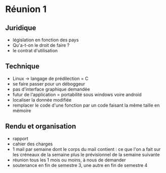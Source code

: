 Réunion 1
=========

Juridique
---------

* législation en fonction des pays
* Qu'a-t-on le droit de faire ?
* le contrat d'utilisation

Technique
----------

* Linux -> langage de prédilection = C
* se faire passer pour un déboggeur 
* pas d'interface graphique demandée
* futur de l'application = portabilité sous windows voire android 
* localiser la donnée modifiée
* remplacer le code d'une fonction par un code faisant la même taille en mémoire

Rendu et organisation
---------------------

* rapport
* cahier des charges
* 1 mail par semaine dont le corps du mail contient : ce que l'on a fait sur les créneaux de la semaine plus le prévisionnel de la semaine suivante
* réunion tous les 1 mois ou moins, à nous de demander
* soutenance en fin de semestre 3, une autre en fin de semestre 4

